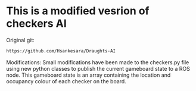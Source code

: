 # This is a modified vesrion of checkers AI
Original git:
```Bash
https://github.com/Hsankesara/Draughts-AI
```

Modifications:
Small modifications have been made to the checkers.py file using new
python classes to publish the current gameboard state to a ROS node. 
This gameboard state is an array containing the location and occupancy
colour of each checker on the board.
